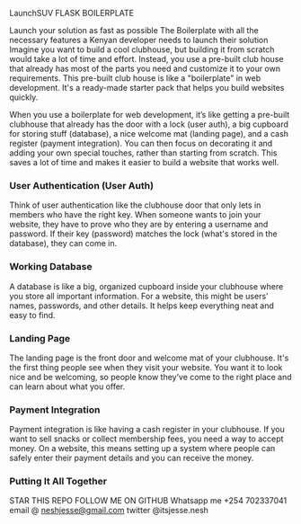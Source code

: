 LaunchSUV FLASK BOILERPLATE

Launch your solution as fast as possible
The Boilerplate with all the necessary features a Kenyan developer needs to launch their solution
Imagine you want to build a cool clubhouse, but building it from scratch would take a lot of time and effort. 
Instead, you use a pre-built club house that already has most of the parts you need and customize it to your own requirements.
This pre-built club house is like a "boilerplate" in web development.
It's a ready-made starter pack that helps you build websites quickly.

When you use a boilerplate for web development, it’s like getting a pre-built clubhouse that already has the door with a lock (user auth), a big cupboard for storing stuff (database), a nice welcome mat (landing page), and a cash register (payment integration). You can then focus on decorating it and adding your own special touches, rather than starting from scratch.
This saves a lot of time and makes it easier to build a website that works well.

### User Authentication (User Auth)
Think of user authentication like the clubhouse door that only lets in members who have the right key. When someone wants to join your website, they have to prove who they are by entering a username and password. If their key (password) matches the lock (what's stored in the database), they can come in.

### Working Database
A database is like a big, organized cupboard inside your clubhouse where you store all important information. For a website, this might be users' names, passwords, and other details. It helps keep everything neat and easy to find.

### Landing Page
The landing page is the front door and welcome mat of your clubhouse. It's the first thing people see when they visit your website. You want it to look nice and be welcoming, so people know they’ve come to the right place and can learn about what you offer.

### Payment Integration
Payment integration is like having a cash register in your clubhouse. If you want to sell snacks or collect membership fees, you need a way to accept money. On a website, this means setting up a system where people can safely enter their payment details and you can receive the money.

### Putting It All Together

STAR THIS REPO
FOLLOW ME ON GITHUB
Whatsapp me +254 702337041
email @ neshjesse@gmail.com
twitter @itsjesse.nesh
